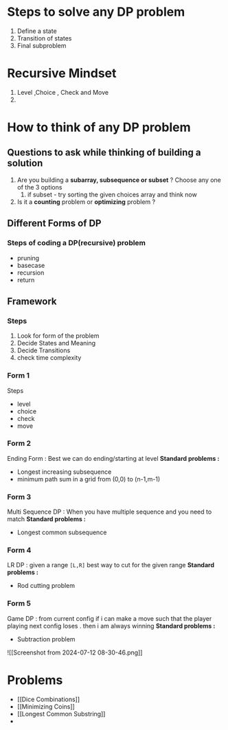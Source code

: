 # Steps to solve any DP problem
1. Define a state
2. Transition of states
3. Final subproblem

# Recursive Mindset

1. Level ,Choice , Check and Move
2. 
# How to think of any DP problem
## Questions to ask while thinking of building a solution
1. Are you building a **subarray, subsequence or subset** ? Choose any one of the 3 options
	1. if subset - try sorting the given choices array and think now
2. Is it a **counting** problem or **optimizing** problem ? 
## Different Forms of DP
### Steps of coding a DP(recursive) problem
- pruning
- basecase
- recursion
- return

## Framework
### Steps
1. Look for form of the problem
2. Decide States and Meaning
3. Decide Transitions
4. check time complexity

### Form 1
Steps
- level
- choice
- check
- move
### Form 2
Ending Form : Best we can do ending/starting at level
**Standard problems :** 
- Longest increasing subsequence
- minimum path sum in a grid from (0,0) to (n-1,m-1)

### Form 3
Multi Sequence DP : When you have multiple sequence and you need to match
**Standard problems :**
- Longest common subsequence

### Form 4
LR DP : given a range `[L,R]` best way to cut for the given range
**Standard problems :**
- Rod cutting problem

### Form 5
Game DP : from current config if i can make a move such that the player playing next config loses . then i am always winning 
**Standard problems :**
- Subtraction problem

![[Screenshot from 2024-07-12 08-30-46.png]]
# Problems
- [[Dice Combinations]]
- [[Minimizing Coins]]
- [[Longest Common Substring]]
- 